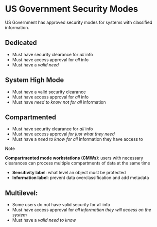 # US Government Security Modes
US Government has approved security modes for systems with classified information. 

## Dedicated
  - Must have security clearance for _all_ info
  - Must have access approval for _all_ info
  - Must have a _valid need_

## System High Mode
  - Must have a valid security clearance
  - Must have access approval for _all_ info
  - Must have _need to know not for all_ information

## Compartmented
- Must have security clearance for _all_ info
- Must have access approval _for just what they need_
- Must have a _need to know for all_ information they have access to


> [!NOTE]
>**Compartmented mode workstations (CMWs)**: users with necessary clearances can process multiple compartments of data at the same time
>  - **Sensitivity label**: what level an object must be protected
>  - **Information label**: prevent data overclassification and add metadata

## Multilevel:
  - Some users do not have valid security for all info
  - Must have access approval for _all information they will access on the system_
  - Must have a _valid need to know_
